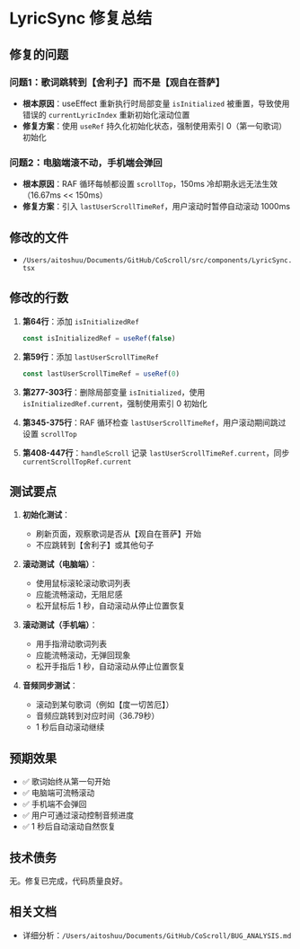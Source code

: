 # LyricSync 修复总结

## 修复的问题

### 问题1：歌词跳转到【舍利子】而不是【观自在菩萨】
- **根本原因**：useEffect 重新执行时局部变量 `isInitialized` 被重置，导致使用错误的 `currentLyricIndex` 重新初始化滚动位置
- **修复方案**：使用 `useRef` 持久化初始化状态，强制使用索引 0（第一句歌词）初始化

### 问题2：电脑端滚不动，手机端会弹回
- **根本原因**：RAF 循环每帧都设置 `scrollTop`，150ms 冷却期永远无法生效（16.67ms << 150ms）
- **修复方案**：引入 `lastUserScrollTimeRef`，用户滚动时暂停自动滚动 1000ms

## 修改的文件

- `/Users/aitoshuu/Documents/GitHub/CoScroll/src/components/LyricSync.tsx`

## 修改的行数

1. **第64行**：添加 `isInitializedRef`
   ```typescript
   const isInitializedRef = useRef(false)
   ```

2. **第59行**：添加 `lastUserScrollTimeRef`
   ```typescript
   const lastUserScrollTimeRef = useRef(0)
   ```

3. **第277-303行**：删除局部变量 `isInitialized`，使用 `isInitializedRef.current`，强制使用索引 0 初始化

4. **第345-375行**：RAF 循环检查 `lastUserScrollTimeRef`，用户滚动期间跳过设置 `scrollTop`

5. **第408-447行**：`handleScroll` 记录 `lastUserScrollTimeRef.current`，同步 `currentScrollTopRef.current`

## 测试要点

1. **初始化测试**：
   - 刷新页面，观察歌词是否从【观自在菩萨】开始
   - 不应跳转到【舍利子】或其他句子

2. **滚动测试（电脑端）**：
   - 使用鼠标滚轮滚动歌词列表
   - 应能流畅滚动，无阻尼感
   - 松开鼠标后 1 秒，自动滚动从停止位置恢复

3. **滚动测试（手机端）**：
   - 用手指滑动歌词列表
   - 应能流畅滚动，无弹回现象
   - 松开手指后 1 秒，自动滚动从停止位置恢复

4. **音频同步测试**：
   - 滚动到某句歌词（例如【度一切苦厄】）
   - 音频应跳转到对应时间（36.79秒）
   - 1 秒后自动滚动继续

## 预期效果

- ✅ 歌词始终从第一句开始
- ✅ 电脑端可流畅滚动
- ✅ 手机端不会弹回
- ✅ 用户可通过滚动控制音频进度
- ✅ 1 秒后自动滚动自然恢复

## 技术债务

无。修复已完成，代码质量良好。

## 相关文档

- 详细分析：`/Users/aitoshuu/Documents/GitHub/CoScroll/BUG_ANALYSIS.md`
